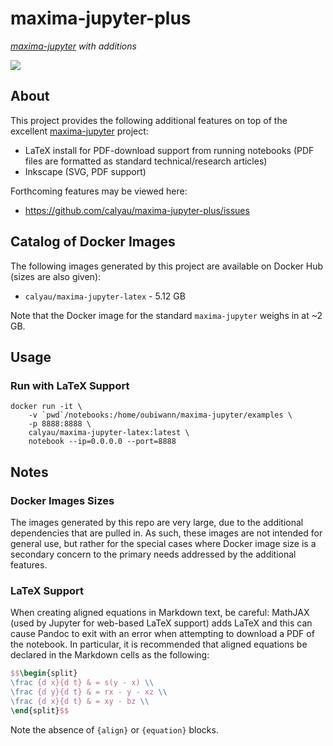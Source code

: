 # maxima-jupyter-plus

*[maxima-jupyter][maxima-jupyter] with additions*

[![][logo]][logo-large]

## About

This project provides the following additional features on top of the excellent
[maxima-jupyter][maxima-jupyter] project:

* LaTeX install for PDF-download support from running notebooks (PDF files are 
  formatted as standard technical/research articles)
* Inkscape (SVG, PDF support)

Forthcoming features may be viewed here: 
* https://github.com/calyau/maxima-jupyter-plus/issues

## Catalog of Docker Images

The following images generated by this project are available on Docker Hub
(sizes are also given):

* `calyau/maxima-jupyter-latex` - 5.12 GB

Note that the Docker image for the standard `maxima-jupyter` weighs in at
~2 GB.

## Usage

### Run with LaTeX Support

```shell
docker run -it \
    -v `pwd`/notebooks:/home/oubiwann/maxima-jupyter/examples \
    -p 8888:8888 \
    calyau/maxima-jupyter-latex:latest \
    notebook --ip=0.0.0.0 --port=8888
```

## Notes

### Docker Images Sizes

The images generated by this repo are very large, due to the additional
dependencies that are pulled in. As such, these images are not intended for
general use, but rather for the special cases where Docker image size is
a secondary concern to the primary needs addressed by the additional 
features.

### LaTeX Support

When creating aligned equations in Markdown text, be careful: MathJAX (used by
Jupyter for web-based LaTeX support) adds LaTeX and this can cause Pandoc to
exit with an error when attempting to download a PDF of the notebook. In 
particular, it is recommended that aligned equations be declared in the 
Markdown cells as the following:

```latex
$$\begin{split}
\frac {d x}{d t} & = s(y - x) \\
\frac {d y}{d t} & = rx - y - xz \\
\frac {d x}{d t} & = xy - bz \\
\end{split}$$
```

Note the absence of `{align}` or `{equation}` blocks. 

<!-- Named page links below: /-->

[logo]: https://avatars0.githubusercontent.com/u/24504053?s=200&v=4
[logo-large]: https://avatars0.githubusercontent.com/u/24504053?v=4
[maxima-jupyter]: https://github.com/robert-dodier/maxima-jupyter